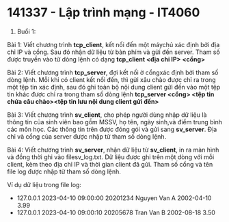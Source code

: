 # 141337 - Lập trình mạng - IT4060

1. Buổi 1:

Bài 1: Viết chương trình **tcp_client**, kết nối đến một máychủ xác định bởi địa chỉ IP và cổng. Sau đó nhận dữ liệu từ bàn phím và gửi đến server. Tham số được truyền vào từ dòng lệnh có dạng **tcp_client <địa chỉ IP> <cổng>**

Bài 2: Viết chương trình **tcp_server**, đợi kết nối ở cổngxác định bởi tham số dòng lệnh. Mỗi khi có client kết nối đến, thì gửi xâu chào được chỉ ra trong một tệp tin xác định, sau đó ghi toàn bộ nội dung client gửi đến vào một tệp tin khác được chỉ ra trong tham số dòng lệnh **tcp_server <cổng> <tệp tin chứa câu chào><tệp tin lưu nội dung client gửi đến>**

Bài 3: Viết chương trình **sv_client**, cho phép người dùng nhập dữ liệu là thông tin của sinh viên bao gồm MSSV, họ tên, ngày sinh,và điểm trung bình các môn học. Các thông tin trên được đóng gói và gửi sang **sv_server**. Địa chỉ và cổng của server được nhập từ tham số dòng lệnh.

Bài 4: Viết chương trình **sv_server**, nhận dữ liệu từ **sv_client**, in ra màn hình và đồng thời ghi vào filesv_log.txt. Dữ liệu được ghi trên một dòng với mỗi client, kèm theo địa chỉ IP và thời gian client đã gửi. Tham số cổng và tên file log được nhập từ tham số dòng lệnh.

Ví dụ dữ liệu trong file log:
- 127.0.0.1 2023-04-10 09:00:00 20201234 Nguyen Van A 2002-04-10 3.99
- 127.0.0.1 2023-04-10 09:00:10 20205678 Tran Van B 2002-08-18 3.50
